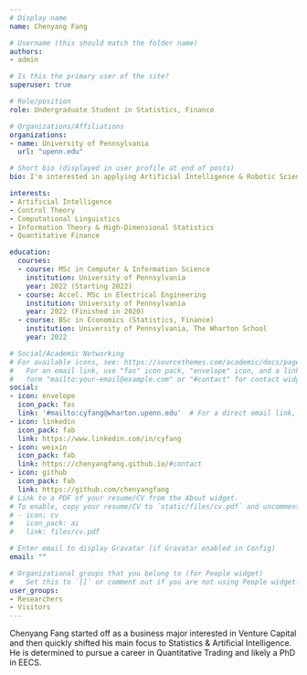 ```yaml
---
# Display name
name: Chenyang Fang

# Username (this should match the folder name)
authors:
- admin

# Is this the primary user of the site?
superuser: true

# Role/position
role: Undergraduate Student in Statistics, Finance

# Organizations/Affiliations
organizations:
- name: University of Pennsylvania
  url: "upenn.edu"

# Short bio (displayed in user profile at end of posts)
bio: I'm interested in applying Artificial Intelligence & Robotic Science in Quantitative Trading and Venture Capital

interests:
- Artificial Intelligence
- Control Theory
- Computational Linguistics
- Information Theory & High-Dimensional Statistics
- Quantitative Finance

education:
  courses:
  - course: MSc in Computer & Information Science
    institution: University of Pennsylvania
    year: 2022 (Starting 2022)
  - course: Accel. MSc in Electrical Engineering
    institution: University of Pennsylvania
    year: 2022 (Finished in 2020)
  - course: BSc in Economics (Statistics, Finance)
    institution: University of Pennsylvania, The Wharton School
    year: 2022

# Social/Academic Networking
# For available icons, see: https://sourcethemes.com/academic/docs/page-builder/#icons
#   For an email link, use "fas" icon pack, "envelope" icon, and a link in the
#   form "mailto:your-email@example.com" or "#contact" for contact widget.
social:
- icon: envelope
  icon_pack: fas
  link: '#mailto:cyfang@wharton.upenn.edu'  # For a direct email link, use "mailto:test@example.org".
- icon: linkedin
  icon_pack: fab
  link: https://www.linkedin.com/in/cyfang
- icon: weixin
  icon_pack: fab
  link: https://chenyangfang.github.io/#contact
- icon: github
  icon_pack: fab
  link: https://github.com/chenyangfang
# Link to a PDF of your resume/CV from the About widget.
# To enable, copy your resume/CV to `static/files/cv.pdf` and uncomment the lines below.
# - icon: cv
#   icon_pack: ai
#   link: files/cv.pdf

# Enter email to display Gravatar (if Gravatar enabled in Config)
email: ""

# Organizational groups that you belong to (for People widget)
#   Set this to `[]` or comment out if you are not using People widget.
user_groups:
- Researchers
- Visitors
---
```


Chenyang Fang started off as a business major interested in Venture Capital and then quickly shifted his main focus to Statistics & Artificial Intelligence. He is determined to pursue a career in Quantitative Trading and likely a PhD in EECS.
